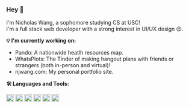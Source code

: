 ### Hey 👋

<!--
**nicholaswang610/nicholaswang610** is a ✨ _special_ ✨ repository because its `README.md` (this file) appears on your GitHub profile.
-->

I'm Nicholas Wang, a sophomore studying CS at USC!  
I'm a full stack web developer with a strong interest in UI/UX design :wink:.

**:bulb: I'm currently working on:**

- Pando: A nationwide heatlh resources map.
- WhatsPlots: The Tinder of making hangout plans with friends or strangers (both in-person and virtual)!
- njwang.com: My personal portfolio site.

**:hammer_and_wrench: Languages and Tools:**

<code><img height="20" src="https://user-images.githubusercontent.com/21328729/102746283-d2339400-4312-11eb-9ba2-eefa90abe50f.png"></code>
<code><img height="20" src="https://user-images.githubusercontent.com/21328729/102746433-23438800-4313-11eb-9bee-92d736b89487.png"></code>
<code><img height="20" src="https://user-images.githubusercontent.com/21328729/102746456-2fc7e080-4313-11eb-9e81-8e5ef58fee4a.png"></code>
<img height="20" src="https://user-images.githubusercontent.com/21328729/102746493-43734700-4313-11eb-9103-cc951ab09443.png">
<code><img height="20" src="https://user-images.githubusercontent.com/21328729/102746556-5b4acb00-4313-11eb-85c1-a9e38f144604.png"></code>
<code><img height="20" src="https://user-images.githubusercontent.com/21328729/102746575-656cc980-4313-11eb-8d8c-1eab9987d97e.png"></code>
